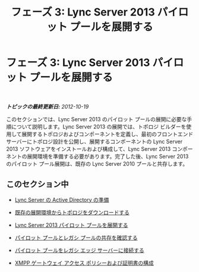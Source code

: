 ﻿---
title: 'フェーズ 3: Lync Server 2013 パイロット プールを展開する'
TOCTitle: 'フェーズ 3: Lync Server 2013 パイロット プールを展開する'
ms:assetid: f12b1517-fb56-4ded-8323-57aa9fc9ea48
ms:mtpsurl: https://technet.microsoft.com/ja-jp/library/JJ205367(v=OCS.15)
ms:contentKeyID: 48274074
ms.date: 05/19/2016
mtps_version: v=OCS.15
ms.translationtype: HT
---

# フェーズ 3: Lync Server 2013 パイロット プールを展開する

 

_**トピックの最終更新日:** 2012-10-19_

このセクションでは、Lync Server 2013 のパイロット プールの展開に必要な手順について説明します。Lync Server 2013 の展開では、トポロジ ビルダーを使用して展開するトポロジおよびコンポーネントを定義し、最初のフロントエンド サーバーにトポロジ設計を公開し、展開するコンポーネントの Lync Server 2013 ソフトウェアをインストールおよび構成して、Lync Server 2013 コンポーネントの展開環境を準備する必要があります。完了した後、Lync Server 2013 のパイロット プール展開は、既存の Lync Server 2010 プールと共存します。

## このセクション中

  - [Lync Server の Active Directory の準備](prepare-active-directory-for-lync-server.md)

  - [既存の展開環境からトポロジをダウンロードする](download-topology-from-existing-deployment.md)

  - [Lync Server 2013 パイロット プールを展開する](deploy-lync-server-2013-pilot-pool.md)

  - [パイロット プールとレガシ プールの共存を確認する](verify-pilot-pool-coexistence-with-legacy-pool.md)

  - [パイロット プールをレガシ エッジ サーバーに接続する](connect-pilot-pool-to-legacy-edge-servers.md)

  - [XMPP ゲートウェイ アクセス ポリシーおよび証明書の構成](configure-xmpp-gateway-access-policies-and-certificates.md)

